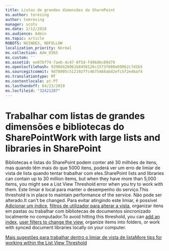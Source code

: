 ```yaml
---
title: Listas de grandes dimensões do SharePoint
ms.author: toresing
author: tomresing
manager: scotv
ms.date: 2/12/2018
ms.audience: Admin
ms.topic: article
ROBOTS: NOINDEX, NOFOLLOW
localization_priority: Normal
ms.collection: Adm_O365
ms.custom: ''
ms.assetid: ee07bf74-7aeb-4c47-8f5d-f496d6c09d79
ms.openlocfilehash: 9390d428061b8450126c1573f608e69862c7d1b5
ms.sourcegitcommit: 9d78905c512192ffc4675468abd2efc5f2e4baf4
ms.translationtype: MT
ms.contentlocale: pt-PT
ms.lasthandoff: 04/23/2019
ms.locfileid: "32421287"
---
```

# <a name="work-with-large-lists-and-libraries-in-sharepoint"></a><span data-ttu-id="dfbe0-102">Trabalhar com listas de grandes dimensões e bibliotecas do SharePoint</span><span class="sxs-lookup"><span data-stu-id="dfbe0-102">Work with large lists and libraries in SharePoint</span></span>

<span data-ttu-id="dfbe0-103">Bibliotecas e listas do SharePoint podem conter até 30 milhões de itens, mas quando têm mais do que 5000 itens, poderá ver um erro de limiar de vista de lista quando tentar trabalhar com eles.</span><span class="sxs-lookup"><span data-stu-id="dfbe0-103">SharePoint lists and libraries can contain up to 30 million items, but when they have more than 5,000 items, you might see a List View Threshold error when you try to work with them.</span></span> <span data-ttu-id="dfbe0-104">Este limiar é local para manter o desempenho do serviço.</span><span class="sxs-lookup"><span data-stu-id="dfbe0-104">This threshold is in place to maintain performance of the service.</span></span> <span data-ttu-id="dfbe0-105">Não pode ser alterado.</span><span class="sxs-lookup"><span data-stu-id="dfbe0-105">It can't be changed.</span></span> <span data-ttu-id="dfbe0-106">Para evitar atingindo este limiar, é possível [Adicionar um índice](https://go.microsoft.com/fwlink/?linkid=867784), [filtros de utilizador para alterar a vista](https://go.microsoft.com/fwlink/?linkid=867786), organizar itens em pastas ou trabalhar com bibliotecas de documentos sincronizado localmente no computador.</span><span class="sxs-lookup"><span data-stu-id="dfbe0-106">To avoid hitting this threshold, you can [add an index](https://go.microsoft.com/fwlink/?linkid=867784), [user filters to change the view](https://go.microsoft.com/fwlink/?linkid=867786), organize items into folders, or work with synced document libraries locally on your computer.</span></span> 
  
[<span data-ttu-id="dfbe0-107">Mais sugestões para trabalhar dentro o limiar de vista de lista</span><span class="sxs-lookup"><span data-stu-id="dfbe0-107">More tips for working within the List View Threshold</span></span>](https://go.microsoft.com/fwlink/?linkid=867787)
  

